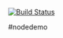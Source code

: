 [![Build Status](http://app.wercker.com/status/4f5f1d599782a6a821000016)](http://app.wercker.com/)

#nodedemo